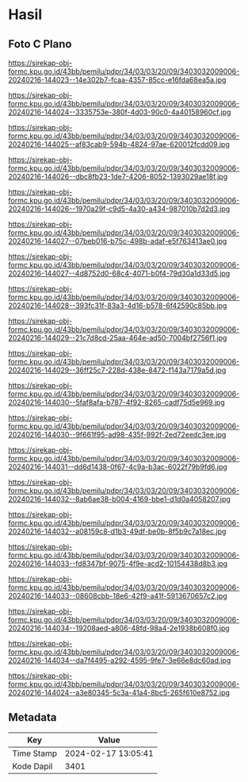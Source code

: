 # Hasil

## Foto C Plano

https://sirekap-obj-formc.kpu.go.id/43bb/pemilu/pdpr/34/03/03/20/09/3403032009006-20240216-144023--14e302b7-fcaa-4357-85cc-e16fda68ea5a.jpg

https://sirekap-obj-formc.kpu.go.id/43bb/pemilu/pdpr/34/03/03/20/09/3403032009006-20240216-144024--3335753e-380f-4d03-90c0-4a40158960cf.jpg

https://sirekap-obj-formc.kpu.go.id/43bb/pemilu/pdpr/34/03/03/20/09/3403032009006-20240216-144025--af83cab9-594b-4824-97ae-620012fcdd09.jpg

https://sirekap-obj-formc.kpu.go.id/43bb/pemilu/pdpr/34/03/03/20/09/3403032009006-20240216-144026--dbc8fb23-1de7-4206-8052-1393029ae18f.jpg

https://sirekap-obj-formc.kpu.go.id/43bb/pemilu/pdpr/34/03/03/20/09/3403032009006-20240216-144026--1970a29f-c9d5-4a30-a434-987010b7d2d3.jpg

https://sirekap-obj-formc.kpu.go.id/43bb/pemilu/pdpr/34/03/03/20/09/3403032009006-20240216-144027--07beb016-b75c-498b-adaf-e5f763413ae0.jpg

https://sirekap-obj-formc.kpu.go.id/43bb/pemilu/pdpr/34/03/03/20/09/3403032009006-20240216-144027--4d8752d0-68c4-4071-b0f4-79d30a1d33d5.jpg

https://sirekap-obj-formc.kpu.go.id/43bb/pemilu/pdpr/34/03/03/20/09/3403032009006-20240216-144028--393fc31f-83a3-4d16-b578-6f42590c85bb.jpg

https://sirekap-obj-formc.kpu.go.id/43bb/pemilu/pdpr/34/03/03/20/09/3403032009006-20240216-144029--21c7d8cd-25aa-464e-ad50-7004bf2756f1.jpg

https://sirekap-obj-formc.kpu.go.id/43bb/pemilu/pdpr/34/03/03/20/09/3403032009006-20240216-144029--36ff25c7-228d-438e-8472-f143a7179a5d.jpg

https://sirekap-obj-formc.kpu.go.id/43bb/pemilu/pdpr/34/03/03/20/09/3403032009006-20240216-144030--5faf8afa-b787-4f92-8265-cadf75d5e969.jpg

https://sirekap-obj-formc.kpu.go.id/43bb/pemilu/pdpr/34/03/03/20/09/3403032009006-20240216-144030--9f661f95-ad98-435f-992f-2ed72eedc3ee.jpg

https://sirekap-obj-formc.kpu.go.id/43bb/pemilu/pdpr/34/03/03/20/09/3403032009006-20240216-144031--dd6d1438-0f67-4c9a-b3ac-6022f79b9fd6.jpg

https://sirekap-obj-formc.kpu.go.id/43bb/pemilu/pdpr/34/03/03/20/09/3403032009006-20240216-144032--8ab6ae38-b004-4169-bbe1-d1d0a4058207.jpg

https://sirekap-obj-formc.kpu.go.id/43bb/pemilu/pdpr/34/03/03/20/09/3403032009006-20240216-144032--a08159c8-d1b3-49df-be0b-8f5b9c7a18ec.jpg

https://sirekap-obj-formc.kpu.go.id/43bb/pemilu/pdpr/34/03/03/20/09/3403032009006-20240216-144033--fd8347bf-9075-4f9e-acd2-10154438d8b3.jpg

https://sirekap-obj-formc.kpu.go.id/43bb/pemilu/pdpr/34/03/03/20/09/3403032009006-20240216-144033--08608cbb-18e6-42f9-a41f-5913670657c2.jpg

https://sirekap-obj-formc.kpu.go.id/43bb/pemilu/pdpr/34/03/03/20/09/3403032009006-20240216-144034--19208aed-a806-48fd-98a4-2e1938b608f0.jpg

https://sirekap-obj-formc.kpu.go.id/43bb/pemilu/pdpr/34/03/03/20/09/3403032009006-20240216-144034--da7f4495-a292-4595-9fe7-3e66e8dc60ad.jpg

https://sirekap-obj-formc.kpu.go.id/43bb/pemilu/pdpr/34/03/03/20/09/3403032009006-20240216-144024--a3e80345-5c3a-41a4-8bc5-265f610e8752.jpg


## Metadata

| Key        | Value               |
| ---------- | ------------------- |
| Time Stamp | 2024-02-17 13:05:41 |
| Kode Dapil | 3401                |



